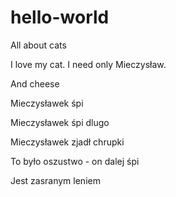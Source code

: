 # hello-world
All about cats

I love my cat. I need only Mieczysław.

And cheese

Mieczysławek śpi

Mieczysławek śpi dlugo

Mieczysławek zjadł chrupki

To było oszustwo - on dalej śpi

Jest zasranym leniem 
